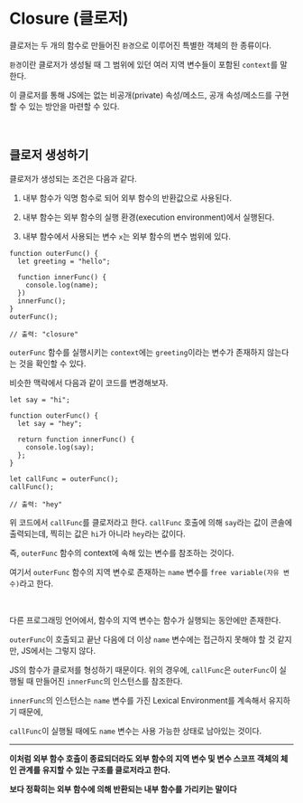 # Closure (클로저)

클로저는 두 개의 함수로 만들어진 `환경`으로 이루어진 특별한 객체의 한 종류이다.

`환경`이란 클로저가 생성될 때 그 범위에 있던 여러 지역 변수들이 포함된 `context`를 말한다.

이 클로저를 통해 JS에는 없는 비공개(private) 속성/메소드, 공개 속성/메소드를 구현할 수 있는 방안을 마련할 수 있다.

<br />

## 클로저 생성하기

클로저가 생성되는 조건은 다음과 같다.

1. 내부 함수가 익명 함수로 되어 외부 함수의 반환값으로 사용된다.

2. 내부 함수는 외부 함수의 실행 환경(execution environment)에서 실행된다.

3. 내부 함수에서 사용되는 변수 `x`는 외부 함수의 변수 범위에 있다.

```
function outerFunc() {
  let greeting = "hello";

  function innerFunc() {
    console.log(name);
  })
  innerFunc();
}
outerFunc();

// 출력: "closure"
```

`outerFunc` 함수를 실행시키는 `context`에는 `greeting`이라는 변수가 존재하지 않는다는 것을 확인할 수 있다.

비슷한 맥락에서 다음과 같이 코드를 변경해보자.

```
let say = "hi";

function outerFunc() {
  let say = "hey";

  return function innerFunc() {
    console.log(say);
  };
}

let callFunc = outerFunc();
callFunc();

// 출력: "hey"
```

위 코드에서 `callFunc`를 클로저라고 한다. `callFunc` 호출에 의해 `say`라는 값이 콘솔에 출력되는데, 찍히는 값은 `hi`가 아니라 `hey`라는 값이다.

즉, `outerFunc` 함수의 context에 속해 있는 변수를 참조하는 것이다.

여기서 `outerFunc` 함수의 지역 변수로 존재하는 `name` 변수를 `free variable(자유 변수)`라고 한다.

<br />

다른 프로그래밍 언어에서, 함수의 지역 변수는 함수가 실행되는 동안에만 존재한다.

`outerFunc`이 호출되고 끝난 다음에 더 이상 `name` 변수에는 접근하지 못해야 할 것 같지만, JS에서는 그렇지 않다.

JS의 함수가 클로저를 형성하기 때문이다. 위의 경우에, `callFunc`은 `outerFunc`이 실행될 때 만들어진 `innerFunc`의 인스턴스를 참조한다.

`innerFunc`의 인스턴스는 `name` 변수를 가진 Lexical Environment를 계속해서 유지하기 때문에,

`callFunc`이 실행될 때에도 `name` 변수는 사용 가능한 상태로 남아있는 것이다.

<hr />

**이처럼 외부 함수 호출이 종료되더라도 외부 함수의 지역 변수 및 변수 스코프 객체의 체인 관계를 유지할 수 있는 구조를 클로저라고 한다.**

**보다 정확히는 외부 함수에 의해 반환되는 내부 함수를 가리키는 말이다**
